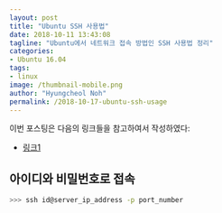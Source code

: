 ```yaml
---
layout: post
title: "Ubuntu SSH 사용법"
date: 2018-10-11 13:43:08
tagline: "Ubuntu에서 네트워크 접속 방법인 SSH 사용법 정리"
categories:
- Ubuntu 16.04
tags:
- linux
image: /thumbnail-mobile.png
author: "Hyungcheol Noh"
permalink: /2018-10-17-ubuntu-ssh-usage
---
```


이번 포스팅은 다음의 링크들을 참고하여서 작성하였다:
- [링크1](http://programmingskills.net/archives/315)

## 아이디와 비밀번호로 접속

```bash
>>> ssh id@server_ip_address -p port_number
```
